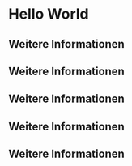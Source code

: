 # Hello World
## Weitere Informationen
## Weitere Informationen
## Weitere Informationen
## Weitere Informationen
## Weitere Informationen
